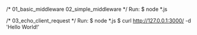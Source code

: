 /*
  01_basic_middleware
  02_simple_middleware
*/
Run:
$ node *.js

/*
  03_echo_client_request
*/
Run:
$ node *.js
$ curl http://127.0.0.1:3000/ -d 'Hello World!'
